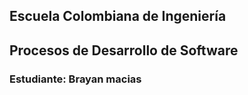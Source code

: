 ## Escuela Colombiana de Ingeniería

## Procesos de Desarrollo de Software

### Estudiante: Brayan macias
